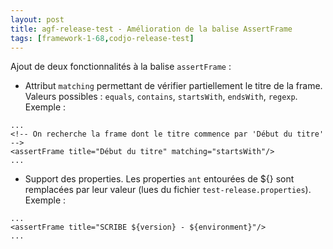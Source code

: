 ```yaml
---
layout: post
title: agf-release-test - Amélioration de la balise AssertFrame
tags: [framework-1-68,codjo-release-test]
---
```

Ajout de deux fonctionnalités à la balise ```assertFrame``` :
* Attribut ```matching``` permettant de vérifier partiellement le titre de la frame. Valeurs possibles : ```equals```, ```contains```, ```startsWith```, ```endsWith```, ```regexp```.
Exemple :
```
...
<!-- On recherche la frame dont le titre commence par 'Début du titre' -->
<assertFrame title="Début du titre" matching="startsWith"/>
...
```
* Support des properties. Les properties ```ant``` entourées de ${} sont remplacées par leur valeur (lues du fichier ```test-release.properties```).
Exemple :
```
...
<assertFrame title="SCRIBE ${version} - ${environment}"/>
...
```
